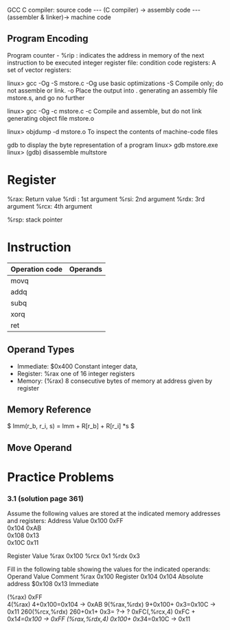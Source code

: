 
GCC C compiler:
source code --- (C compiler) -> assembly code ---(assembler & linker)-> machine code


## Program Encoding

Program counter - %rip : indicates the address in memory of the next instruction to be executed
integer register file: 
condition code registers: 
A set of vector registers: 



linux> gcc -Og -S mstore.c
-Og use basic optimizations
-S Compile only; do not assemble or link. 
-o <file>    Place the output into <file>.
generating an assembly file mstore.s, and go no further

linux> gcc -Og -c mstore.c
-c  Compile and assemble, but do not link 
generating object file mstore.o


linux> objdump -d mstore.o
To inspect the contents of machine-code files


gdb to display the byte representation of a program 
linux> gdb mstore.exe
linux> (gdb) disassemble multstore


# Register

%rax: Return value
%rdi : 1st argument
%rsi: 2nd argument
%rdx: 3rd argument
%rcx: 4th argument

%rsp: stack pointer


# Instruction

|Operation code| Operands|
|---------------|--------|
| movq          |         |
| addq          |         |  
| subq          |         |
| xorq          |          |
| ret          |           |


## Operand Types

- Immediate: $0x400 Constant integer data,
- Register:  %rax one of 16 integer registers 
- Memory: (%rax) 8 consecutive bytes of memory at address given by register

## Memory Reference

$ Imm(r_b, r_i, s) = Imm + R[r_b] + R[r_i] *s $


## Move Operand

# Practice Problems
### 3.1 (solution page 361)
Assume the following values are stored at the indicated memory addresses and
registers:
Address Value 
0x100    0xFF    
0x104    0xAB    
0x108    0x13    
0x10C    0x11

Register Value
%rax     0x100
%rcx     0x1
%rdx     0x3


Fill in the following table showing the values for the indicated operands:
Operand Value   Comment
%rax    0x100   Register
0x104   0x104   Absolute address
$0x108  0x13    Immediate   

(%rax)  0xFF    
4(%rax)        4+0x100=0x104 ->  0xAB
9(%rax,%rdx)   9+0x100+ 0x3=0x10C -> 0x11
260(%rcx,%rdx) 260+0x1+ 0x3= ?-> ?
0xFC(,%rcx,4)  0xFC + 0x1*4=0x100 ->  0xFF
(%rax,%rdx,4)  0x100+ 0x3*4=0x10C ->  0x11
